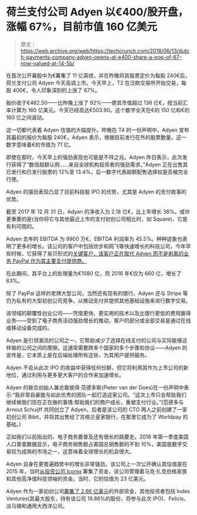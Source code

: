 # 荷兰支付公司 Adyen 以€400/股开盘，涨幅 67%，目前市值 160 亿美元 

> 原文：<https://web.archive.org/web/https://techcrunch.com/2018/06/13/dutch-payments-company-adyen-opens-at-e400-share-a-pop-of-67-now-valued-at-14-5b/>

在首次公开募股中为€筹集了 11 亿英镑，并在昨晚将其股票定价为每股 240€后，荷兰支付公司 Adyen 今天高调上市。今天早上，T2 在泛欧交易所开始交易，每股 400€，令人印象深刻的上涨了 67%。

股价收于€462.50——比昨晚上涨了 92%——使其市值超过 136 亿€，按当前汇率计算为 160 亿美元。今天已经高达€503.90。这个数字全天在€的 150 亿和€的 160 亿之间波动。

这一切都代表着 Adyen 估值的大幅提升。昨晚在 T4 的一份声明中，Adyen 宣布其最初的报价为每股 240€，Adyen 表示，根据目前发行在外的股票数量，这一数字意味着€的市值为 71 亿。

即使在那时，今天早上的强劲表现也可能是不祥之兆。Adyen 昨日表示，此次发行获得了“数倍超额认购……来自全球机构投资者的强劲需求。”Adyen 正在出售其已发行和已发行股票的 12%至 13.4%，后一数字代表超额配售选择权是否被完全行使。

Adyen 的强劲表现凸显了目前科技股 IPO 的优势，尤其是 Adyen 的支付故事的优势。

截至 2017 年 12 月 31 日，Adyan 的净收入为 2.18 亿€，比上年增长 38%。或许更重要的是(当你将它与其他最近上市的支付初创公司相比时，如 Square)，它是有利可图的。

Adyen 去年的 EBITDA 为 9900 万€，EBITDA 利润率为 45.5%。种种迹象也表明了更多的增长。该公司的客户中包括优步和网飞等快速增长的科技公司，今年早些时候，它获得了易贝形式的[关键客户，该客户正在取代 Adyen 而不是剥离的业务 PayPal 作为其主要支付提供商。](https://web.archive.org/web/20221205184509/https://techcrunch.com/2018/01/31/paypal-sees-24-revenue-growth-in-its-latest-quarter/)

在此期间，其平台上的处理量为€1080 亿，而 2016 年€仅为 660 亿，增长了 63%。

除了 PayPal 这样的老牌大型公司，当然还有现有的银行，Adyen 还与 Stripe 等仍为私有的大型初创公司竞争，以推动支付并提供其他基础设施来进行数字交易。

该领域的颠覆性创业公司——凭借更快、更实用的技术以及比银行更低的费用赢得业务——受到了电子商务活动强劲增长的推动，客户的部分或全部交易是通过在线或移动设备完成的。

Adyen 是引领潮流的公司之一，它帮助减少了选择在线支付的公司与实际能够这样做的公司之间的摩擦。这通常需要跨多个国家的多个步骤和协议——Adyen 的宣传是，它本质上是在后端处理所有这些，为其用户提供服务。

Adyen 不会从此次 IPO 的收益中获得任何份额，但它将利用其作为上市公司的新地位，通过利用与更多更大客户的合作来加速增长。

Adyen 的联合创始人兼总裁彼得·范德多斯(Pieter van der Does)在一份声明中表示:“我非常自豪能与如此优秀的团队一起打造这家公司。“这次上市只会帮助我们继续做我们现在正在做的事情:帮助我们的商户成长，重塑支付行业。”(范德多与 Arnout Schuijff 共同创立了 Adyen，后者是该公司的 CTO 两人之前创建了一家初创公司 Bibit，并将其出售给了苏格兰皇家银行，在那里它成为了 Worldpay 的基础。)

正如我们以前指出的，电子商务要普及还有很长的路要走。2018 年第一季度美国人口普查数据显示，电子商务销售额占美国总销售额的不到 10%，美国是数字交易较为成熟的市场之一，这意味着全球增长的机会很大。

Adyen 自身在更普遍趋势中的增长非常强劲。该公司上一次公开确认其估值是在 2015 年，当时[从投资公司 Iconiq](https://web.archive.org/web/20221205184509/https://techcrunch.com/2015/09/30/adyen-iconiq/) 筹集了资金，该公司管理着马克·扎克伯格家族和其他高净值科技领袖的资金。当时，它的估值为 23 亿美元。

Adyen 作为一家初创公司[筹集了 2.66 亿美元](https://web.archive.org/web/20221205184509/https://www.crunchbase.com/organization/adyen)的外部资金，其他投资者包括 Index Ventures(其最大股东，持有该公司 16.86%的股份，将参与此次 IPO)、Felicis、淡马锡和通用大西洋公司。